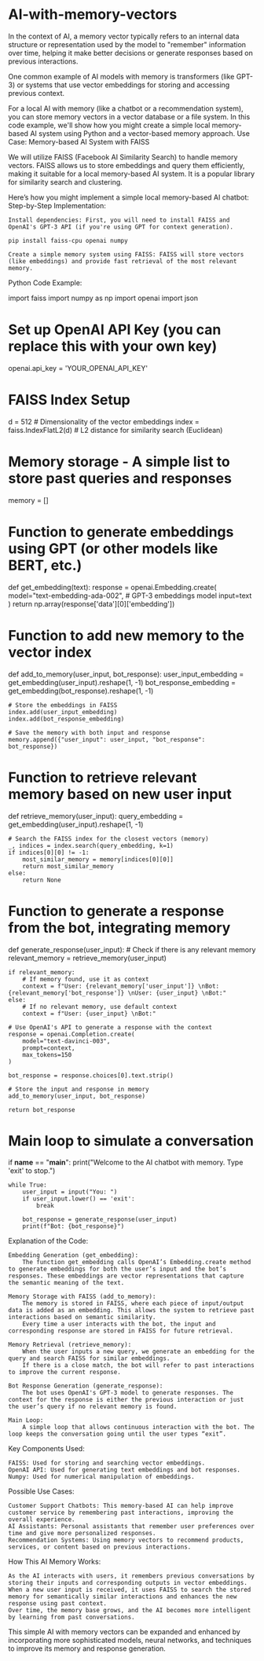 # AI-with-memory-vectors
In the context of AI, a memory vector typically refers to an internal data structure or representation used by the model to "remember" information over time, helping it make better decisions or generate responses based on previous interactions.

One common example of AI models with memory is transformers (like GPT-3) or systems that use vector embeddings for storing and accessing previous context.

For a local AI with memory (like a chatbot or a recommendation system), you can store memory vectors in a vector database or a file system. In this code example, we'll show how you might create a simple local memory-based AI system using Python and a vector-based memory approach.
Use Case: Memory-based AI System with FAISS

We will utilize FAISS (Facebook AI Similarity Search) to handle memory vectors. FAISS allows us to store embeddings and query them efficiently, making it suitable for a local memory-based AI system. It is a popular library for similarity search and clustering.

Here’s how you might implement a simple local memory-based AI chatbot:
Step-by-Step Implementation:

    Install dependencies: First, you will need to install FAISS and OpenAI's GPT-3 API (if you're using GPT for context generation).

    pip install faiss-cpu openai numpy

    Create a simple memory system using FAISS: FAISS will store vectors (like embeddings) and provide fast retrieval of the most relevant memory.

Python Code Example:

import faiss
import numpy as np
import openai
import json

# Set up OpenAI API Key (you can replace this with your own key)
openai.api_key = 'YOUR_OPENAI_API_KEY'

# FAISS Index Setup
d = 512  # Dimensionality of the vector embeddings
index = faiss.IndexFlatL2(d)  # L2 distance for similarity search (Euclidean)

# Memory storage - A simple list to store past queries and responses
memory = []

# Function to generate embeddings using GPT (or other models like BERT, etc.)
def get_embedding(text):
    response = openai.Embedding.create(
        model="text-embedding-ada-002",  # GPT-3 embeddings model
        input=text
    )
    return np.array(response['data'][0]['embedding'])

# Function to add new memory to the vector index
def add_to_memory(user_input, bot_response):
    user_input_embedding = get_embedding(user_input).reshape(1, -1)
    bot_response_embedding = get_embedding(bot_response).reshape(1, -1)

    # Store the embeddings in FAISS
    index.add(user_input_embedding)
    index.add(bot_response_embedding)

    # Save the memory with both input and response
    memory.append({"user_input": user_input, "bot_response": bot_response})

# Function to retrieve relevant memory based on new user input
def retrieve_memory(user_input):
    query_embedding = get_embedding(user_input).reshape(1, -1)

    # Search the FAISS index for the closest vectors (memory)
    _, indices = index.search(query_embedding, k=1)
    if indices[0][0] != -1:
        most_similar_memory = memory[indices[0][0]]
        return most_similar_memory
    else:
        return None

# Function to generate a response from the bot, integrating memory
def generate_response(user_input):
    # Check if there is any relevant memory
    relevant_memory = retrieve_memory(user_input)
    
    if relevant_memory:
        # If memory found, use it as context
        context = f"User: {relevant_memory['user_input']} \nBot: {relevant_memory['bot_response']} \nUser: {user_input} \nBot:"
    else:
        # If no relevant memory, use default context
        context = f"User: {user_input} \nBot:"

    # Use OpenAI's API to generate a response with the context
    response = openai.Completion.create(
        model="text-davinci-003",
        prompt=context,
        max_tokens=150
    )
    
    bot_response = response.choices[0].text.strip()

    # Store the input and response in memory
    add_to_memory(user_input, bot_response)

    return bot_response

# Main loop to simulate a conversation
if __name__ == "__main__":
    print("Welcome to the AI chatbot with memory. Type 'exit' to stop.")
    
    while True:
        user_input = input("You: ")
        if user_input.lower() == 'exit':
            break
        
        bot_response = generate_response(user_input)
        print(f"Bot: {bot_response}")

Explanation of the Code:

    Embedding Generation (get_embedding):
        The function get_embedding calls OpenAI’s Embedding.create method to generate embeddings for both the user’s input and the bot’s responses. These embeddings are vector representations that capture the semantic meaning of the text.

    Memory Storage with FAISS (add_to_memory):
        The memory is stored in FAISS, where each piece of input/output data is added as an embedding. This allows the system to retrieve past interactions based on semantic similarity.
        Every time a user interacts with the bot, the input and corresponding response are stored in FAISS for future retrieval.

    Memory Retrieval (retrieve_memory):
        When the user inputs a new query, we generate an embedding for the query and search FAISS for similar embeddings.
        If there is a close match, the bot will refer to past interactions to improve the current response.

    Bot Response Generation (generate_response):
        The bot uses OpenAI's GPT-3 model to generate responses. The context for the response is either the previous interaction or just the user’s query if no relevant memory is found.

    Main Loop:
        A simple loop that allows continuous interaction with the bot. The loop keeps the conversation going until the user types “exit”.

Key Components Used:

    FAISS: Used for storing and searching vector embeddings.
    OpenAI API: Used for generating text embeddings and bot responses.
    Numpy: Used for numerical manipulation of embeddings.

Possible Use Cases:

    Customer Support Chatbots: This memory-based AI can help improve customer service by remembering past interactions, improving the overall experience.
    AI Assistants: Personal assistants that remember user preferences over time and give more personalized responses.
    Recommendation Systems: Using memory vectors to recommend products, services, or content based on previous interactions.

How This AI Memory Works:

    As the AI interacts with users, it remembers previous conversations by storing their inputs and corresponding outputs in vector embeddings.
    When a new user input is received, it uses FAISS to search the stored memory for semantically similar interactions and enhances the new response using past context.
    Over time, the memory base grows, and the AI becomes more intelligent by learning from past conversations.

This simple AI with memory vectors can be expanded and enhanced by incorporating more sophisticated models, neural networks, and techniques to improve its memory and response generation.

